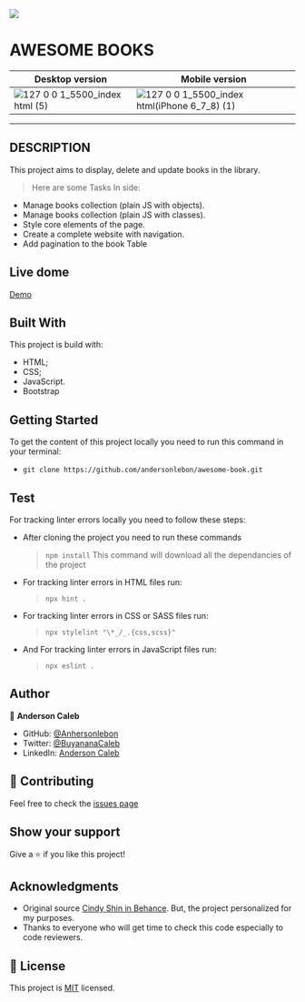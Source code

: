 ![](https://img.shields.io/badge/Microverse-blueviolet)

# AWESOME BOOKS

| Desktop version | Mobile version|
|-----------------|---------------|
| ![127 0 0 1_5500_index html (5)](https://user-images.githubusercontent.com/65068771/125845737-89416fa1-37cb-41ed-aef7-04267ec83748.png) | ![127 0 0 1_5500_index html(iPhone 6_7_8) (1)](https://user-images.githubusercontent.com/65068771/125845758-a761d10b-5f57-4a37-a652-3bf1e7bdbc5b.png) |  

---
## DESCRIPTION 

This project aims to display, delete and update books in the library.
> Here are some Tasks In side:

- Manage books collection (plain JS with objects).
- Manage books collection (plain JS with classes).
- Style core elements of the page.
- Create a complete website with navigation.
- Add pagination to the book Table

## Live dome

[Demo](https://andersonlebon.github.io/awesome-book/)


## Built With

This project is build with:

- HTML;
- CSS;
- JavaScript.
- Bootstrap

## Getting Started

To get the content of this project locally you need to run this command in your terminal:

- `git clone https://github.com/andersonlebon/awesome-book.git`

## Test

For tracking linter errors locally you need to follow these steps:

- After cloning the project you need to run these commands

  > `npm install`
  > This command will download all the dependancies of the project

- For tracking linter errors in HTML files run:

  > `npx hint .`

- For tracking linter errors in CSS or SASS  files run:

  > `npx stylelint "\*_/_.{css,scss}"`

- And For tracking linter errors in JavaScript files run:

  > `npx eslint .`

## Author

👤 **Anderson Caleb**

- GitHub: [@Anhersonlebon](https://github.com/andersonlebon)
- Twitter: [@BuyananaCaleb](https://twitter.com/BuyananaCaleb)
- LinkedIn: [Anderson Caleb](https://www.linkedin.com/in/anderson-caleb-915343209/)

## :handshake: Contributing

Feel free to check the [issues page](https://github.com/andersonlebon/Portfolio/issues)

## Show your support

Give a :star: if you like this project!

## Acknowledgments

- Original source [Cindy Shin in Behance](https://www.behance.net/adagio07). But, the project personalized for my purposes.
- Thanks to everyone who will get time to check this code especially to code reviewers.

## :memo: License
This project is [MIT](https://github.com/microverseinc/readme-template/blob/master/MIT.md)  licensed.
